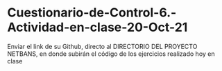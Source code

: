 # Cuestionario-de-Control-6.-Actividad-en-clase-20-Oct-21
Enviar el link de su Github, directo al DIRECTORIO DEL PROYECTO NETBANS,  en donde subirán el código de los ejercicios realizado hoy en clase
